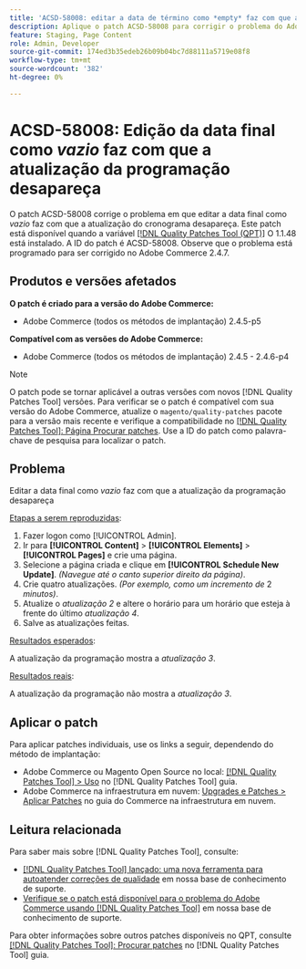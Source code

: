 ```yaml
---
title: 'ACSD-58008: editar a data de término como *empty* faz com que a atualização da programação desapareça'
description: Aplique o patch ACSD-58008 para corrigir o problema do Adobe Commerce em que editar a data de término como *vazia* faz com que a atualização de agendamento desapareça.
feature: Staging, Page Content
role: Admin, Developer
source-git-commit: 174ed3b35edeb26b09b04bc7d88111a5719e08f8
workflow-type: tm+mt
source-wordcount: '382'
ht-degree: 0%

---
```


# ACSD-58008: Edição da data final como *vazio* faz com que a atualização da programação desapareça

O patch ACSD-58008 corrige o problema em que editar a data final como *vazio* faz com que a atualização do cronograma desapareça. Este patch está disponível quando a variável [[!DNL Quality Patches Tool (QPT)]](/help/announcements/adobe-commerce-announcements/magento-quality-patches-released-new-tool-to-self-serve-quality-patches.md) O 1.1.48 está instalado. A ID do patch é ACSD-58008. Observe que o problema está programado para ser corrigido no Adobe Commerce 2.4.7.

## Produtos e versões afetados

**O patch é criado para a versão do Adobe Commerce:**

* Adobe Commerce (todos os métodos de implantação) 2.4.5-p5

**Compatível com as versões do Adobe Commerce:**

* Adobe Commerce (todos os métodos de implantação) 2.4.5 - 2.4.6-p4

>[!NOTE]
>
>O patch pode se tornar aplicável a outras versões com novos [!DNL Quality Patches Tool] versões. Para verificar se o patch é compatível com sua versão do Adobe Commerce, atualize o `magento/quality-patches` pacote para a versão mais recente e verifique a compatibilidade no [[!DNL Quality Patches Tool]: Página Procurar patches](https://experienceleague.adobe.com/tools/commerce-quality-patches/index.html). Use a ID do patch como palavra-chave de pesquisa para localizar o patch.

## Problema

Editar a data final como *vazio* faz com que a atualização da programação desapareça

<u>Etapas a serem reproduzidas</u>:

1. Fazer logon como [!UICONTROL Admin].
1. Ir para **[!UICONTROL Content]** > **[!UICONTROL Elements]** > **[!UICONTROL Pages]** e crie uma página.
1. Selecione a página criada e clique em **[!UICONTROL Schedule New Update]**. *(Navegue até o canto superior direito da página)*.
1. Crie quatro atualizações. *(Por exemplo, como um incremento de* 2 *minutos)*.
1. Atualize o *atualização 2* e altere o horário para um horário que esteja à frente do último *atualização 4*.
1. Salve as atualizações feitas.

<u>Resultados esperados</u>:

A atualização da programação mostra a *atualização 3*.

<u>Resultados reais</u>:

A atualização da programação não mostra a *atualização 3*.

## Aplicar o patch

Para aplicar patches individuais, use os links a seguir, dependendo do método de implantação:

* Adobe Commerce ou Magento Open Source no local: [[!DNL Quality Patches Tool] > Uso](https://experienceleague.adobe.com/docs/commerce-operations/tools/quality-patches-tool/usage.html) no [!DNL Quality Patches Tool] guia.
* Adobe Commerce na infraestrutura em nuvem: [Upgrades e Patches > Aplicar Patches](https://experienceleague.adobe.com/docs/commerce-cloud-service/user-guide/develop/upgrade/apply-patches.html) no guia do Commerce na infraestrutura em nuvem.

## Leitura relacionada

Para saber mais sobre [!DNL Quality Patches Tool], consulte:

* [[!DNL Quality Patches Tool] lançado: uma nova ferramenta para autoatender correções de qualidade](/help/announcements/adobe-commerce-announcements/magento-quality-patches-released-new-tool-to-self-serve-quality-patches.md) em nossa base de conhecimento de suporte.
* [Verifique se o patch está disponível para o problema do Adobe Commerce usando [!DNL Quality Patches Tool]](/help/support-tools/patches-available-in-qpt-tool/check-patch-for-magento-issue-with-magento-quality-patches.md) em nossa base de conhecimento de suporte.

Para obter informações sobre outros patches disponíveis no QPT, consulte [[!DNL Quality Patches Tool]: Procurar patches](https://experienceleague.adobe.com/tools/commerce-quality-patches/index.html) no [!DNL Quality Patches Tool] guia.